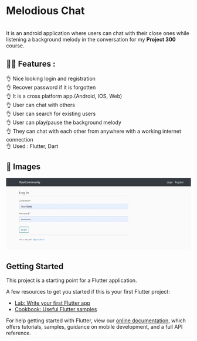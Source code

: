 # Melodious Chat
<br>
It is an android application where users can chat with their close ones while listening a background melody in the conversation for my <b>Project 300 </b>course.</p>

## 🤙🏻 Features :
👌  Nice looking login and registration </br>
👌  Recover password if it is forgotten </br>
👌  It is a cross platform app.(Android, IOS, Web) </br>
👌  User can chat with others </br>
👌  User can search for existing users </br>
👌  User can play/pause the background melody </br>
👌  They can chat with each other from anywhere with a working internet connection </br>
👌  Used : Flutter, Dart </br>

## 📸 Images
![](https://github.com/Farhan-meb/YourCommunity/blob/main/screenshots/1.jpg) <br>

 




## Getting Started

This project is a starting point for a Flutter application.

A few resources to get you started if this is your first Flutter project:

- [Lab: Write your first Flutter app](https://flutter.dev/docs/get-started/codelab)
- [Cookbook: Useful Flutter samples](https://flutter.dev/docs/cookbook)

For help getting started with Flutter, view our
[online documentation](https://flutter.dev/docs), which offers tutorials,
samples, guidance on mobile development, and a full API reference.
